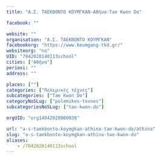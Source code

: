 ```yaml
---
title: "Α.Σ. ΤΑΕΚΒΟΝΤΟ ΚΟΥΜΓΚΑΝ-Αθήνα-Tae Kwon Do"

facebook: ""

website: ""
organisation: "Α.Σ. ΤΑΕΚΒΟΝΤΟ ΚΟΥΜΓΚΑΝ"
facebookorg: "https://www.keumgang-tkd.gr/"
websiteorg: "no"
UID: "7042020140113school"
cities: ["Αθήνα"]
perioxi: ""
address: ""

places: [""]
categories: ["Πολεμικές τέχνες"]
subcategories: ["Tae Kwon Do"]
categoryNoSLug: ["polemikes-texnes"]
subcategoriesNoSLug: ["tae-kwon-do"]

orgUID: "org14042020000938"

url: "a-s-taekbonto-koymgkan-athina-tae-kwon-do/athina"
slug: "a-s-taekbonto-koymgkan-athina-tae-kwon-do"
aliases:
    - /7042020140113school
---
```





